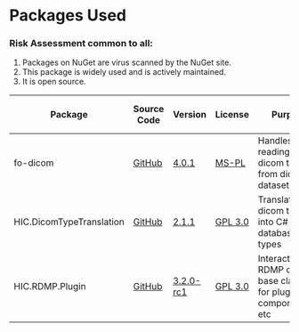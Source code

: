 

# Packages Used

### Risk Assessment common to all:
1. Packages on NuGet are virus scanned by the NuGet site.
2. This package is widely used and is actively maintained.
3. It is open source.

| Package | Source Code | Version | License | Purpose | Additional Risk Assessment |
| ------- | ------------| --------| ------- | ------- | -------------------------- |
| fo-dicom | [GitHub](https://github.com/fo-dicom/fo-dicom) |[4.0.1](https://www.nuget.org/packages/fo-dicom/4.0.1)|[MS-PL](https://opensource.org/licenses/MS-PL) | Handles reading/writing dicom tags from dicom datasets | |
| HIC.DicomTypeTranslation | [GitHub](https://github.com/HicServices/DicomTypeTranslation) | [2.1.1](https://www.nuget.org/packages/HIC.DicomTypeTranslation/2.1.1) | [GPL 3.0](https://www.gnu.org/licenses/gpl-3.0.html) | Translate dicom types into C# / database types | |
| HIC.RDMP.Plugin | [GitHub](https://github.com/HicServices/RDMP) | [3.2.0-rc1](https://www.nuget.org/packages/HIC.RDMP.Plugin/3.2.0-rc1) | [GPL 3.0](https://www.gnu.org/licenses/gpl-3.0.html) | Interact with RDMP objects, base classes for plugin components etc | |